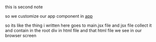  this is second note


so we customize our app component in [app](../../App.jsx)

so its like the thing i written here goes to main.jsx file and jsx file collect it and contain in the root div in html file and that html file we see in our browser screen

